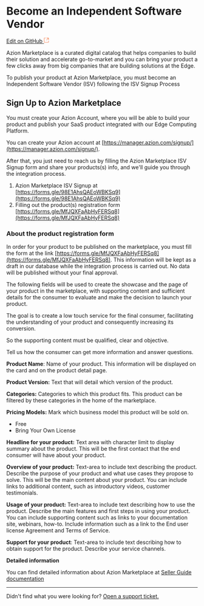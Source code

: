 # Become an Independent Software Vendor

[Edit on GitHub <svg width="14" height="14" xmlns="http://www.w3.org/2000/svg"><g fill="none" stroke="#F3652B"><path d="M4.81.71H.672v11.43H12.1V8.001" stroke-width=".8"/><path d="M6.87.786h5.155V5.94M6.31 6.5L12.026.786"/></g></svg>](https://github.com/aziontech/docs_en/edit/master/marketplace/isv-signup/index.md)



Azion Marketplace is a curated digital catalog that helps companies to build their solution and accelerate go-to-market and you can bring your product a few clicks away from big companies that are building solutions at the Edge.

To publish your product at Azion Marketplace, you must become an Independent Software Vendor (ISV) following the ISV Signup Process

## Sign Up to Azion Marketplace 

You must create your Azion Account, where you will be able to build your product and publish your SaaS product integrated with our Edge Computing Platform.

You can create your Azion account at [https://manager.azion.com/signup/](https://manager.azion.com/signup/).

After that, you just need to reach us by filling the Azion Marketplace ISV Signup form and share your products(s) info, and we'll guide you through the integration process.

1. Azion Marketplace ISV Signup at [https://forms.gle/98E1AhsQAEoWBKSq9](https://forms.gle/98E1AhsQAEoWBKSq9)
2. Filling out the product(s) registration form [https://forms.gle/MfJQXFaAbHyFERSq8](https://forms.gle/MfJQXFaAbHyFERSq8)



### About the product registration form

In order for your product to be published on the marketplace, you must fill the form at the link [https://forms.gle/MfJQXFaAbHyFERSq8](https://forms.gle/MfJQXFaAbHyFERSq8). This information will be kept as a draft in our database while the integration process is carried out. No data will be published without your final approval.

The following fields will be used to create the showcase and the page of your product in the marketplace, with supporting content and sufficient details for the consumer to evaluate and make the decision to launch your product.

The goal is to create a low touch service for the final consumer, facilitating the understanding of your product and consequently increasing its conversion.

So the supporting content must be qualified, clear and objective.

Tell us how the consumer can get more information and answer questions.



**Product Name**: Name of your product. This information will be displayed on the card and on the product detail page.

**Product Version:** Text that will detail which version of the product.

**Categories:** Categories to which this product fits. This product can be filtered by these categories in the home of the marketplace.

**Pricing Models:** Mark which business model this product will be sold on.
* Free
* Bring Your Own License

**Headline for your product:** Text area with character limit to display summary about the product. This will be the first contact that the end consumer will have about your product.

**Overview of your product:** Text-area to include text describing the product. Describe the purpose of your product and what use cases they propose to solve. This will be the main content about your product. You can include links to additional content, such as introductory videos, customer testimonials.

**Usage of your product:** Text-area to include text describing how to use the product. Describe the main features and first steps in using your product. You can include supporting content such as links to your documentation site, webinars, how-to. Include information such as a link to the End user license Agreement and Terms of Service.

**Support for your product**: Text-area to include text describing how to obtain support for the product. Describe your service channels.


**Detailed information**

You can find detailed information about Azion Marketplace at [Seller Guide documentation](../marketplace-seller-guide/) 

---

Didn't find what you were looking for? [Open a support ticket.](https://tickets.azion.com/)
